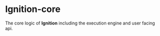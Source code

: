 # Ignition-core

The core logic of **Ignition** including the execution engine and user facing api.
